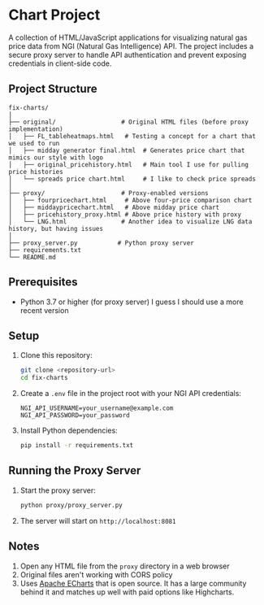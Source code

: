 # Chart Project

A collection of HTML/JavaScript applications for visualizing natural gas price data from NGI (Natural Gas Intelligence) API. The project includes a secure proxy server to handle API authentication and prevent exposing credentials in client-side code.

## Project Structure

```
fix-charts/
│
├── original/                  # Original HTML files (before proxy implementation)
│   ├── FL_tableheatmaps.html   # Testing a concept for a chart that we used to run 
│   ├── midday generator final.html  # Generates price chart that mimics our style with logo
│   ├── original_pricehistory.html   # Main tool I use for pulling price histories
│   └── spreads price chart.html     # I like to check price spreads
│
├── proxy/                     # Proxy-enabled versions
│   ├── fourpricechart.html     # Above four-price comparison chart
│   ├── middaypricechart.html   # Above midday price chart
│   ├── pricehistory_proxy.html # Above price history with proxy
│   └── LNG.html               # Another idea to visualize LNG data history, but having issues
│
├── proxy_server.py           # Python proxy server 
├── requirements.txt          
└── README.md                 
```

## Prerequisites

- Python 3.7 or higher (for proxy server) I guess I should use a more recent version

## Setup

1. Clone this repository:
   ```bash
   git clone <repository-url>
   cd fix-charts
   ```

2. Create a `.env` file in the project root with your NGI API credentials:
   ```
   NGI_API_USERNAME=your_username@example.com
   NGI_API_PASSWORD=your_password
   ```

3. Install Python dependencies:
   ```bash
   pip install -r requirements.txt
   ```

## Running the Proxy Server

1. Start the proxy server:
   ```bash
   python proxy/proxy_server.py
   ```

2. The server will start on `http://localhost:8081`

## Notes

1. Open any HTML file from the `proxy` directory in a web browser
2. Original files aren't working with CORS policy
3. Uses [Apache ECharts](https://echarts.apache.org/) that is open source. It has a large community behind it and matches up well with paid options like Highcharts.